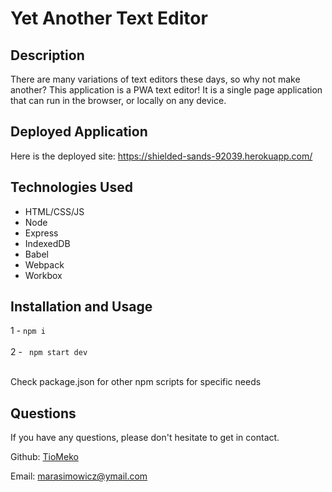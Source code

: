 # Yet Another Text Editor

## Description
There are many variations of text editors these days, so why not make another? This application is a PWA text editor! It is a single page application that can run in the browser, or locally on any device. 

## Deployed Application
Here is the deployed site: https://shielded-sands-92039.herokuapp.com/

## Technologies Used
- HTML/CSS/JS
- Node
- Express
- IndexedDB
- Babel
- Webpack
- Workbox

## Installation and Usage

1 - ```npm i```<br><br>
2 - ``` npm start dev```<br><br>

Check package.json for other npm scripts for specific needs

## Questions

If you have any questions, please don't hesitate to get in contact.

Github: [TioMeko](https://github.com/TioMeko)

Email: marasimowicz@ymail.com
